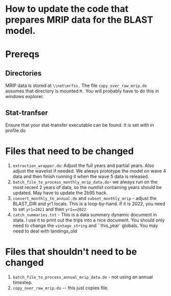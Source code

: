 # How to update the code that prepares MRIP data for the BLAST model.

# Prereqs

## Directories
MRIP data is stored at ``\\net\mrfss.``  The file ``copy_over_raw_mrip.do`` assumes that directory is mounted ``M.``  You will probably have to do this in windows explorer.

## Stat-tranfser
Ensure that your stat-transfer executable can be found. It is set with in profile.do

# Files that need to be changed

1.  ``extraction_wrapper.do``: Adjust the full years and partial years.  Also adjust the wavelist if needed. We always prototype  the model on wave 4 data and then finish running it when the wave 5 data is released.
2.  ``batch_file_to_process_monthly_mrip_data.do``- we always run on the most recent 2 years of data, so the numlist containing years should be updated.  May have to update the 2b95 hack.
3. ``convert_monthly_to_annual.do`` and ``subset_monthly_mrip`` - adjust the BLAST_DIR and yr1 locals. This is a loop-by-hand. If it is 2022, you need to set ``yr1=2021`` and then ``yr1==2022``
4. ``catch_summaries.txt`` - This is a data summary dynamic document in stata. I use it to print out the trips into a nice document.  You should only need to change  the ``vintage_string`` and ``this_year` globals.  You may need to deal with landings_old 

# Files that shouldn't need to be changed
1. ``batch_file_to_process_annual_mrip_data.do`` - not using an annual timestep.
2. ``copy_over_raw_mrip.do``  -- this just copies file.  

